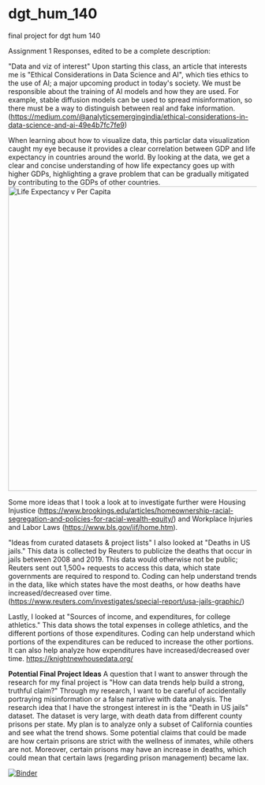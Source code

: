 # dgt_hum_140
final project for dgt hum 140

Assignment 1 Responses, edited to be a complete description:

"Data and viz of interest"
Upon starting this class, an article that interests me is "Ethical Considerations in Data Science and AI", which ties ethics to the use of AI; a major upcoming product in today's society. We must be responsible about the training of AI models and how they are used. For example, stable diffusion models can be used to spread misinformation, so there must be a way to distinguish between real and fake information. (https://medium.com/@analyticsemergingindia/ethical-considerations-in-data-science-and-ai-49e4b7fc7fe9)

When learning about how to visualize data, this particlar data visualization caught my eye because it provides a clear correlation between GDP and life expectancy in countries around the world. By looking at the data, we get a clear and concise understanding of how life expectancy goes up with higher GDPs, highlighting a grave problem that can be gradually mitigated by contributing to the GDPs of other countries. 
<img width="617" alt="Life Expectancy v  Per Capita" src="https://github.com/user-attachments/assets/22d9c747-4dc8-4dcc-9fbb-7768661e8188">

Some more ideas that I took a look at to investigate further were Housing Injustice (https://www.brookings.edu/articles/homeownership-racial-segregation-and-policies-for-racial-wealth-equity/) and Workplace Injuries and Labor Laws (https://www.bls.gov/iif/home.htm).

"Ideas from curated datasets & project lists"
I also looked at "Deaths in US jails." This data is collected by Reuters to publicize the deaths that occur in jails between 2008 and 2019. This data would otherwise not be public; Reuters sent out 1,500+ requests to access this data, which state governments are required to respond to. Coding can help understand trends in the data, like which states have the most deaths, or how deaths have increased/decreased over time. (https://www.reuters.com/investigates/special-report/usa-jails-graphic/)

Lastly, I looked at "Sources of income, and expenditures, for college athletics." This data shows the total expenses in college athletics, and the different portions of those expenditures. Coding can help understand which portions of the expenditures can be reduced to increase the other portions. It can also help analyze how expenditures have increased/decreased over time. https://knightnewhousedata.org/

**Potential Final Project Ideas**
A question that I want to answer through the research for my final project is "How can data trends help build a strong, truthful claim?" Through my research, I want to be careful of accidentally portraying misinformation or a false narrative with data analysis. The research idea that I have the strongest interest in is the "Death in US jails" dataset. The dataset is very large, with death data from different county prisons per state. My plan is to analyze only a subset of California counties and see what the trend shows. Some potential claims that could be made are how certain prisons are strict with the wellness of inmates, while others are not. Moreover, certain prisons may have an increase in deaths, which could mean that certain laws (regarding prison management) became lax.


[![Binder](https://mybinder.org/badge_logo.svg)](https://mybinder.org/v2/gh/abishan1/dgt_hum_140/main)
